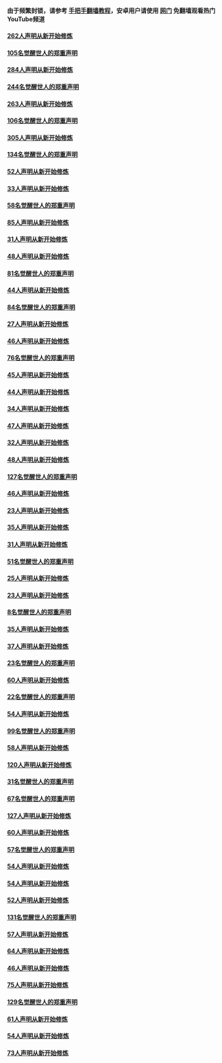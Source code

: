 #### 由于频繁封锁，请参考 [手把手翻墙教程](https://github.com/gfw-breaker/guides/wiki/)，安卓用户请使用 [网门](https://github.com/gfw-breaker/nogfw/blob/master/dl.md?t=04091000) 免翻墙观看热门YouTube频道 

#### [262人声明从新开始修炼](../pages/91/423004.md?t=04091000) 

#### [105名觉醒世人的郑重声明](../pages/91/423003.md?t=04091000) 

#### [284人声明从新开始修炼](../pages/91/422707.md?t=04091000) 

#### [244名觉醒世人的郑重声明](../pages/91/422706.md?t=04091000) 

#### [263人声明从新开始修炼](../pages/91/422553.md?t=04091000) 

#### [106名觉醒世人的郑重声明](../pages/91/422552.md?t=04091000) 

#### [305人声明从新开始修炼](../pages/91/422153.md?t=04091000) 

#### [134名觉醒世人的郑重声明](../pages/91/422152.md?t=04091000) 

#### [52人声明从新开始修炼](../pages/91/421846.md?t=04091000) 

#### [33人声明从新开始修炼](../pages/91/421804.md?t=04091000) 

#### [58名觉醒世人的郑重声明](../pages/91/421845.md?t=04091000) 

#### [85人声明从新开始修炼](../pages/91/421769.md?t=04091000) 

#### [31人声明从新开始修炼](../pages/91/421763.md?t=04091000) 

#### [48人声明从新开始修炼](../pages/91/421605.md?t=04091000) 

#### [81名觉醒世人的郑重声明](../pages/91/421656.md?t=04091000) 

#### [44人声明从新开始修炼](../pages/91/421544.md?t=04091000) 

#### [84名觉醒世人的郑重声明](../pages/91/421543.md?t=04091000) 

#### [27人声明从新开始修炼](../pages/91/421465.md?t=04091000) 

#### [46人声明从新开始修炼](../pages/91/421454.md?t=04091000) 

#### [76名觉醒世人的郑重声明](../pages/91/421453.md?t=04091000) 

#### [45人声明从新开始修炼](../pages/91/421452.md?t=04091000) 

#### [44人声明从新开始修炼](../pages/91/421422.md?t=04091000) 

#### [34人声明从新开始修炼](../pages/91/421322.md?t=04091000) 

#### [47人声明从新开始修炼](../pages/91/421264.md?t=04091000) 

#### [32人声明从新开始修炼](../pages/91/421225.md?t=04091000) 

#### [48人声明从新开始修炼](../pages/91/421202.md?t=04091000) 

#### [127名觉醒世人的郑重声明](../pages/91/421224.md?t=04091000) 

#### [46人声明从新开始修炼](../pages/91/421203.md?t=04091000) 

#### [23人声明从新开始修炼](../pages/91/421138.md?t=04091000) 

#### [35人声明从新开始修炼](../pages/91/421122.md?t=04091000) 

#### [31人声明从新开始修炼](../pages/91/421081.md?t=04091000) 

#### [51名觉醒世人的郑重声明](../pages/91/421080.md?t=04091000) 

#### [25人声明从新开始修炼](../pages/91/421020.md?t=04091000) 

#### [23人声明从新开始修炼](../pages/91/420884.md?t=04091000) 

#### [8名觉醒世人的郑重声明](../pages/91/420883.md?t=04091000) 

#### [35人声明从新开始修炼](../pages/91/420809.md?t=04091000) 

#### [37人声明从新开始修炼](../pages/91/420766.md?t=04091000) 

#### [23名觉醒世人的郑重声明](../pages/91/420765.md?t=04091000) 

#### [60人声明从新开始修炼](../pages/91/420727.md?t=04091000) 

#### [22名觉醒世人的郑重声明](../pages/91/420726.md?t=04091000) 

#### [54人声明从新开始修炼](../pages/91/420529.md?t=04091000) 

#### [99名觉醒世人的郑重声明](../pages/91/420528.md?t=04091000) 

#### [58人声明从新开始修炼](../pages/91/420198.md?t=04091000) 

#### [120人声明从新开始修炼](../pages/91/420141.md?t=04091000) 

#### [31名觉醒世人的郑重声明](../pages/91/420197.md?t=04091000) 

#### [67名觉醒世人的郑重声明](../pages/91/420140.md?t=04091000) 

#### [127人声明从新开始修炼](../pages/91/420082.md?t=04091000) 

#### [60人声明从新开始修炼](../pages/91/420081.md?t=04091000) 

#### [57名觉醒世人的郑重声明](../pages/91/420080.md?t=04091000) 

#### [54人声明从新开始修炼](../pages/91/419533.md?t=04091000) 

#### [54人声明从新开始修炼](../pages/91/419532.md?t=04091000) 

#### [52人声明从新开始修炼](../pages/91/419531.md?t=04091000) 

#### [131名觉醒世人的郑重声明](../pages/91/419530.md?t=04091000) 

#### [57人声明从新开始修炼](../pages/91/419430.md?t=04091000) 

#### [64人声明从新开始修炼](../pages/91/419429.md?t=04091000) 

#### [46人声明从新开始修炼](../pages/91/419428.md?t=04091000) 

#### [75人声明从新开始修炼](../pages/91/419427.md?t=04091000) 

#### [129名觉醒世人的郑重声明](../pages/91/419426.md?t=04091000) 

#### [61人声明从新开始修炼](../pages/91/419198.md?t=04091000) 

#### [54人声明从新开始修炼](../pages/91/419197.md?t=04091000) 

#### [73人声明从新开始修炼](../pages/91/419196.md?t=04091000) 

